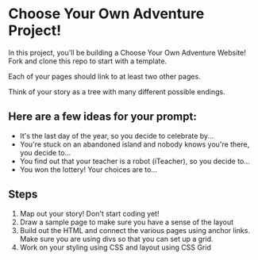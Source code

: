 # Choose Your Own Adventure Project!

In this project, you'll be building a Choose Your Own Adventure Website! Fork and clone this repo to start with a template.

Each of your pages should link to at least two other pages.

Think of your story as a tree with many different possible endings.

## Here are a few ideas for your prompt:
+ It's the last day of the year, so you decide to celebrate by...
+ You're stuck on an abandoned island and nobody knows you're there, you decide to...
+ You find out that your teacher is a robot (iTeacher), so you decide to...
+ You won the lottery! Your choices are to...

## Steps
1. Map out your story! Don't start coding yet!
2. Draw a sample page to make sure you have a sense of the layout
3. Build out the HTML and connect the various pages using anchor links. Make sure you are using divs so that you can set up a grid.
4. Work on your styling using CSS and layout using CSS Grid
